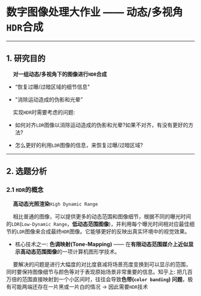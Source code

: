 # 数字图像处理大作业 —— 动态/多视角`HDR`合成

------------------------------

## 1. 研究目的

&emsp; **对一组动态/多视角下的图像进行`HDR`合成**

 - “恢复过曝/过暗区域的细节信息"
 
 - "消除运动造成的伪影和光晕”

&emsp; 实现`HDR`时需要考虑的问题:

 - 如何对齐`LDR`图像以消除运动造成的伪影和光晕?如果不对齐，有没有更好的方法? 
 
 - 怎么更好的利用`LDR`图像的信息，来恢复过曝/过暗区域?

------------------------------

## 2. 选题分析

### 2.1 `HDR`的概念

&emsp; **高动态光照渲染**`High Dynamic Range`

&emsp; 相比普通的图像，可以提供更多的动态范围和图像细节，根据不同的曝光时间的`LDR`(`Low-Dynamic Range`，**低动态范围图像**)，并利用每个曝光时间相对应最佳细节的`LDR`图像来合成最终`HDR`图像。它能够更好的反映出真实环境中的视觉效果。

 - 核心技术之一: **色调映射(Tone-Mapping)** —— 在**有限动态范围媒介上近似显示高动态范围图像**的一项计算机图形学技术。 

&emsp; 要解决的问题是进行大幅度的对比度衰减将场景亮度变换到可以显示的范围，同时要保持图像细节与颜色等对于表现原始场景非常重要的信息。知乎上: 把几百万倍的范围直接映射到一个小区间时，往往会导致**色带(`color banding`) 问题**，极有可能两端还存在一片黑或一片白的情况 -> 因此需要`HDR`技术
